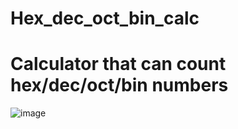 # Hex_dec_oct_bin_calc
# Calculator that can count hex/dec/oct/bin numbers
![image](https://github.com/user-attachments/assets/29acf437-ff77-4a2b-885a-cb85b7d12749)
